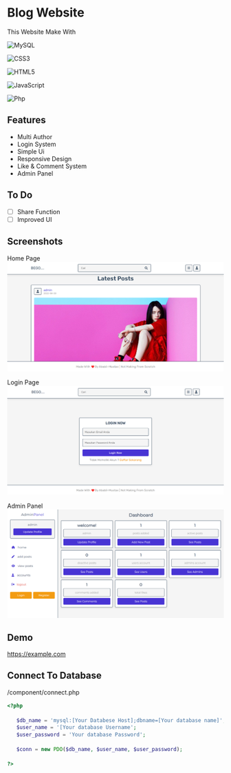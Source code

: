
# Blog Website



This Website Make With

![MySQL](https://img.shields.io/badge/mysql-%2300f.svg?style=for-the-badge&logo=mysql&logoColor=white) 

![CSS3](https://img.shields.io/badge/css3-%231572B6.svg?style=for-the-badge&logo=css3&logoColor=white)

![HTML5](https://img.shields.io/badge/html5-%23E34F26.svg?style=for-the-badge&logo=html5&logoColor=white)

![JavaScript](https://img.shields.io/badge/javascript-%23323330.svg?style=for-the-badge&logo=javascript&logoColor=%23F7DF1E)

![Php](https://img.shields.io/badge/PHP-777BB4?style=for-the-badge&logo=php&logoColor=white)



## Features

- Multi Author
- Login System
- Simple Ui
- Responsive Design
- Like & Comment System
- Admin Panel


## To Do
- [ ]  Share Function
- [ ]  Improved UI
## Screenshots
Home Page
![App Screenshot](https://github.com/birdfromhell/BlogWithPurePhp/blob/main/screenshot/home%20page.png)

Login Page
![App Screenshot](https://github.com/birdfromhell/BlogWithPurePhp/blob/main/screenshot/login.png)

Admin Panel
![App Screenshot](https://github.com/birdfromhell/BlogWithPurePhp/blob/main/screenshot/Admin.png)



## Demo

https://example.com


## Connect To Database

/component/connect.php
```php
<?php

   $db_name = 'mysql:[Your Databese Host];dbname=[Your database name]';
   $user_name = '[Your database Username';
   $user_password = 'Your database Password';

   $conn = new PDO($db_name, $user_name, $user_password);

?>
```

